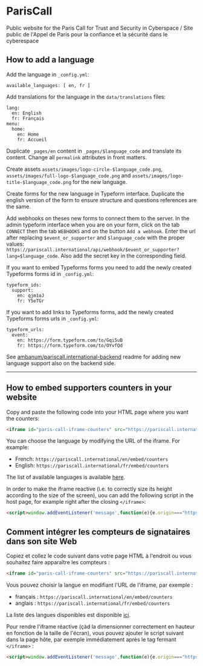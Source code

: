 # ParisCall

Public website for the Paris Call for Trust and Security in Cyberspace / Site public de l'Appel de Paris pour la confiance et la sécurité dans le cyberespace

## How to add a language

Add the language in `_config.yml`:

```
available_languages: [ en, fr ]
```

Add translations for the language in the `data/translations` files:

```
lang:
  en: English
  fr: Français
menu:
  home:
    en: Home
    fr: Accueil
```

Duplicate `_pages/en` content in `_pages/$language_code` and translate its content.
Change all `permalink` attributes in front matters.

Create assets `assets/images/logo-circle-$language_code.png`, `assets/images/full-logo-$language_code.png` and `assets/images/logo-title-$language_code.png` for the new language.

Create forms for the new language in Typeform interface. Duplicate the english version of the form to ensure structure and questions references are the same.

Add webhooks on theses new forms to connect them to the server. In the admin typeform interface when you are on your form, click on the tab `CONNECT` then the tab `WEBHOOKS` and on the button `Add a webhook`. Enter the url after replacing `$event_or_supporter` and `$language_code` with the proper values: `https://pariscall.international/api/webhook/$event_or_supporter?lang=$language_code`. Also add the secret key in the corresponding field.

If you want to embed Typeforms forms you need to add the newly created Typeforms forms id in `_config.yml`: 

```
typeform_ids:
  support:
    en: qjm1oJ
    fr: Y5eTGr
```

If you want to add links to Typeforms forms, add the newly created Typeforms forms urls in `_config.yml`:

```
typeform_urls:
  event:
    en: https://form.typeform.com/to/Gqi5uB
    fr: https://form.typeform.com/to/OYvfQd
```

See [ambanum/pariscall.international-backend](https://github.com/ambanum/pariscall.international-backend) readme for adding new language support also on the backend side.

- - -

## How to embed supporters counters in your website

Copy and paste the following code into your HTML page where you want the counters:

```html
<iframe id="paris-call-iframe-counters" src="https://pariscall.international/en/embed/counters" style="width:100%;border:none;"></iframe>
```

You can choose the language by modifying the URL of the iframe. For example:

- French: `https://pariscall.international/en/embed/counters`
- English: `https://pariscall.international/fr/embed/counters`

The list of available languages is available [here](https://github.com/ambanum/ParisCall/blob/master/_config.yml#L9).

In order to make the iframe reactive (i.e. to correctly size its height according to the size of the screen), uou can add the following script in the host page, for example right after the closing `</iframe>`:

```html
<script>window.addEventListener('message',function(e){e.origin==="https://pariscall.international"&&e.data.hasOwnProperty("parisCallFrameHeight")&&(document.getElementById("paris-call-iframe-counters").style.height=`${e.data.parisCallFrameHeight}px`)});</script>
```

## Comment intégrer les compteurs de signataires dans son site Web

Copiez et collez le code suivant dans votre page HTML à l'endroit ou vous souhaitez faire apparaître les compteurs :

```html
<iframe id="paris-call-iframe-counters" src="https://pariscall.international/fr/embed/counters" style="width:100%;border:none;"></iframe>
```

Vous pouvez choisir la langue en modifiant l'URL de l'iframe, par exemple :

- français : `https://pariscall.international/en/embed/counters`
- anglais : `https://pariscall.international/fr/embed/counters`

La liste des langues disponibles est disponible [ici](https://github.com/ambanum/ParisCall/blob/master/_config.yml#L9).

Pour rendre l'iframe réactive (çàd la dimensionner correctement en hauteur en fonction de la taille de l'écran), vous pouvez ajouter le script suivant dans la page hôte, par exemple immédiatement après le tag fermant `</iframe>` :

```html
<script>window.addEventListener('message',function(e){e.origin==="https://pariscall.international"&&e.data.hasOwnProperty("parisCallFrameHeight")&&(document.getElementById("paris-call-iframe-counters").style.height=`${e.data.parisCallFrameHeight}px`)});</script>
```
